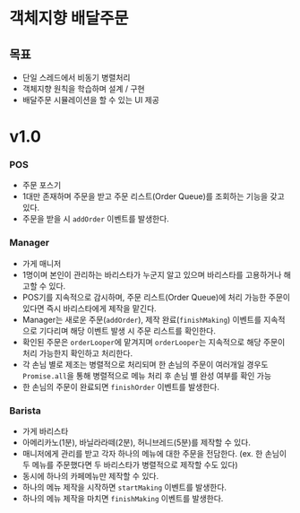# 객체지향 배달주문

## 목표

- 단일 스레드에서 비동기 병렬처리
- 객체지향 원칙을 학습하며 설계 / 구현
- 배달주문 시뮬레이션을 할 수 있는 UI 제공

# v1.0

### POS

- 주문 포스기
- 1대만 존재하며 주문을 받고 주문 리스트(Order Queue)를 조회하는 기능을 갖고 있다.
- 주문을 받을 시 `addOrder` 이벤트를 발생한다.

### Manager

- 가게 매니저
- 1명이며 본인이 관리하는 바리스타가 누군지 알고 있으며 바리스타를 고용하거나 해고할 수 있다.
- POS기를 지속적으로 감시하며, 주문 리스트(Order Queue)에 처리 가능한 주문이 있다면 즉시 바리스타에게 제작을 맡긴다.
- Manager는 새로운 주문(`addOrder`), 제작 완료(`finishMaking`) 이벤트를 지속적으로 기다리며 해당 이벤트 발생 시 주문 리스트를 확인한다.
- 확인된 주문은 `orderLooper`에 맡겨지며 `orderLooper`는 지속적으로 해당 주문이 처리 가능한지 확인하고 처리한다.
- 각 손님 별로 제조는 병렬적으로 처리되며 한 손님의 주문이 여러개일 경우도 `Promise.all`을 통해 병렬적으로 메뉴 처리 후 손님 별 완성 여부를 확인 가능
- 한 손님의 주문이 완료되면 `finishOrder` 이벤트를 발생한다.

### Barista

- 가게 바리스타
- 아메리카노(1분), 바닐라라떼(2분), 허니브레드(5분)를 제작할 수 있다.
- 매니저에게 관리를 받고 각자 하나의 메뉴에 대한 주문을 전담한다. (ex. 한 손님이 두 메뉴를 주문했다면 두 바리스타가 병렬적으로 제작할 수도 있다)
- 동시에 하나의 카페메뉴만 제작할 수 있다.
- 하나의 메뉴 제작을 시작하면 `startMaking` 이벤트를 발생한다.
- 하나의 메뉴 제작을 마치면 `finishMaking` 이벤트를 발생한다.
